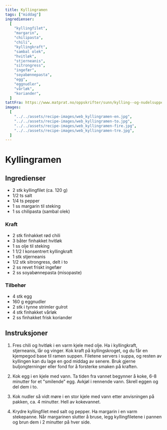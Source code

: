 ```yaml
---
title: Kyllingramen
tags: ["middag"]
ingredienser:
  [
    "kyllingfilet",
    "margarin",
    "chilipasta",
    "chili",
    "kyllingkraft",
    "sambal olek",
    "hvitløk",
    "stjerneanis",
    "sitrongress",
    "ingefær",
    "soyabønnepasta",
    "egg",
    "eggnudler",
    "vårløk",
    "koriander",
  ]
tattFra: https://www.matprat.no/oppskrifter/sunn/kylling--og-nudelsuppe-med-gronnsaker/
images:
  [
    "../../assets/recipe-images/web_kyllingramen-en.jpg",
    "../../assets/recipe-images/web_kyllingramen-to.jpg",
    "../../assets/recipe-images/web_kyllingramen-fire.jpg",
    "../../assets/recipe-images/web_kyllingramen-tre.jpg",
  ]
---
```


# Kyllingramen

## Ingredienser

- 2 stk kyllingfilet (ca. 120 g)
- 1/2 ts salt
- 1/4 ts pepper
- 1 ss margarin til steking
- 1 ss chilipasta (sambal olek)

### Kraft

- 2 stk finhakket rød chili
- 3 båter finhakket hvitløk
- 1 ss olje til steking
- 1 1/2 l konsentrert kyllingkraft
- 1 stk stjerneanis
- 1/2 stk sitrongress, delt i to
- 2 ss revet friskt ingefær
- 2 ss soyabønnepasta (misopaste)

### Tilbehør

- 4 stk egg
- 160 g eggnudler
- 2 stk i tynne strimler gulrot
- 4 stk finhakket vårløk
- 2 ss finhakket frisk koriander

## Instruksjoner

1. Fres chili og hvitløk i en varm kjele med olje. Ha i kyllingkraft, stjerneanis, lår og vinger. Kok kraft på kyllingskroget, og du får en kjempegod base til ramen suppen. Filetene servers i suppa, og resten av kyllingen kan du lage en god middag av senere. Bruk gjerne buljongterninger eller fond for å forsterke smaken på kraften.

2. Kok egg i en kjele med vann. Ta tiden fra vannet begynner å koke, 6-8 minutter for et "smilende" egg. Avkjøl i rennende vann. Skrell eggen og del dem i to.

3. Kok nudler så vidt møre i en stor kjele med vann etter anvisningen på pakken, ca. 4 minutter. Hell av kokevannet.

4. Krydre kyllingfilet med salt og pepper. Ha margarin i en varm stekepanne. Når margarinen slutter å bruse, legg kyllingfiletene i pannen og brun dem i 2 minutter på hver side.
